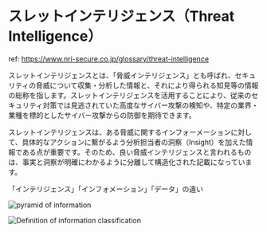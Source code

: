 # スレットインテリジェンス（Threat Intelligence）

ref: <https://www.nri-secure.co.jp/glossary/threat-intelligence>

スレットインテリジェンスとは、「脅威インテリジェンス」とも呼ばれ、セキュリティの脅威について収集・分析した情報と、それにより得られる知見等の情報の総称を指します。スレットインテリジェンスを活用することにより、従来のセキュリティ対策では見逃されていた高度なサイバー攻撃の検知や、特定の業界・業種を標的としたサイバー攻撃からの防御を期待できます。

スレットインテリジェンスは、ある脅威に関するインフォーメーションに対して、具体的なアクションに繋がるよう分析担当者の洞察（Insight）を加えた情報である点が重要です。そのため、良い脅威インテリジェンスと言われるものは、事実と洞察が明確にわかるように分離して構造化された記載になっています。

「インテリジェンス」「インフォメーション」「データ」の違い

![pyramid of information](https://www.nri-secure.co.jp/hs-fs/hubfs/blog-%E8%84%85%E5%A8%81%E3%82%A4%E3%83%B3%E3%83%86%E3%83%AA%E3%82%B8%E3%82%A7%E3%83%B3%E3%82%B9/pyramid%20of%20information.png?width=389&name=pyramid%20of%20information.png)

![Definition of information classification](https://www.nri-secure.co.jp/hs-fs/hubfs/blog-%E8%84%85%E5%A8%81%E3%82%A4%E3%83%B3%E3%83%86%E3%83%AA%E3%82%B8%E3%82%A7%E3%83%B3%E3%82%B9/Definition%20of%20information%20classification.png?width=514&name=Definition%20of%20information%20classification.png)
